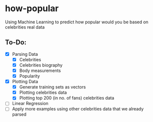 # how-popular
Using Machine Learning to predict how popular would you be based on celebrities real data

## To-Do:

- [x] Parsing Data
  - [x] Celebrities
  - [x] Celebrities biography
  - [x] Body measurements
  - [x] Popularity
- [x] Plotting Data
  - [x] Generate training sets as vectors
  - [x] Plotting celebrities data
  - [x] Plotting top 200 (in no. of fans) celebrities data
- [ ] Linear Regression
- [ ] Apply more examples using other celebrities data that we already parsed
